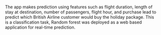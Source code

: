 The app makes prediction using features such as flight duration, length of stay at destination, number of passengers, flight hour, and purchase lead to predict which British Airline customer would buy the holiday package. This is a classification task, Random forest was deployed as a web based application for real-time prediction.
